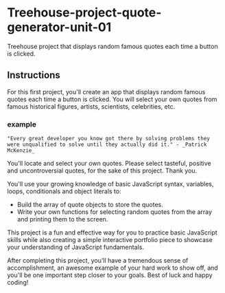 # Treehouse-project-quote-generator-unit-01
Treehouse project that displays random famous quotes each time a button is clicked.

## Instructions
For this first project, you'll create an app that displays random famous quotes each time a button is clicked. You will select your own quotes from famous historical figures, artists, scientists, celebrities, etc.

### example
``` "Every great developer you know got there by solving problems they were unqualified to solve until they actually did it." - _Patrick McKenzie_ ```

You'll locate and select your own quotes. Please select tasteful, positive and uncontroversial quotes, for the sake of this project. Thank you.

You'll use your growing knowledge of basic JavaScript syntax, variables, loops, conditionals and object literals to:

* Build the array of quote objects to store the quotes.
* Write your own functions for selecting random quotes from the array and printing them to the screen.

This project is a fun and effective way for you to practice basic JavaScript skills while also creating a simple interactive portfolio piece to showcase your understanding of JavaScript fundamentals.

After completing this project, you'll have a tremendous sense of accomplishment, an awesome example of your hard work to show off, and you'll be one important step closer to your goals. Best of luck and happy coding!
